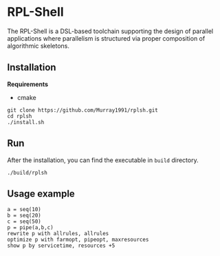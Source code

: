 # RPL-Shell
The RPL-Shell is a DSL-based toolchain supporting the design of parallel applications where parallelism is structured via proper composition of algorithmic skeletons.

## Installation
**Requirements**
- cmake
```
git clone https://github.com/Murray1991/rplsh.git
cd rplsh
./install.sh
```

## Run
After the installation, you can find the executable in `build` directory.
```
./build/rplsh
```

## Usage example
```
a = seq(10)
b = seq(20)
c = seq(50)
p = pipe(a,b,c)
rewrite p with allrules, allrules
optimize p with farmopt, pipeopt, maxresources
show p by servicetime, resources +5
```
